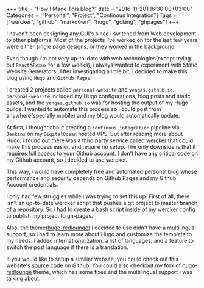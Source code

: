+++
title = "How I Made This Blog?"
date = "2016-11-20T16:30:00+03:00"
Categories = ["Personal", "Project", "Continous Integration"]
Tags = ["wercker", "github", "markdown", "hugo", "golang", "ghpages"]
+++

I haven't been designing any GUI's since i switched from Web development to other platforms. Most of the projects i've worked on for the last few years were either single page designs, or they worked in the background.

Even though i'm not very up-to-date with web technologies(except trying out `React`&`Rexux` for a few weeks), i always wanted to experiment with Static Website Generators. After investigating a little bit, i decided to make this blog using `Hugo` and `Github Pages`.

I created 2 projects called `personal-website` and `yengas.github.io`. `personal-website` included my Hugo configurations, blog posts and static assets, and the `yengas.github.io` was for hosting the output of my Hugo builds. I wanted to automate this process so i could post from anywhere(specially mobile) and my blog would automatically update.

At first, i thought about creating a `continous integration` pipeline via `Jenkins` on my `DigitalOcean` hosted VPS. But after reading more about Hugo, i found out there was a third party service called [wercker](http://www.wercker.com/) that could make this process easier, and require no setup. The only downside is that it requires full access to your Github account. I don't have any critical code on my Github account, so i decided to use wercker.

This way, i would have completely free and automated personal blog whose performance and security depends on Github Pages and my Github Account credentials.

I only had few struggles while i was trying to set this up. First of all, there isn't an up-to-date wercker script that pushes a git project to master branch of a repository. So i had to create a bash script inside of my wercker config to publish my project to gh-pages.

Also, the theme([hugo-redlounge](https://github.com/tmaiaroto/hugo-redlounge)) i decided to use didn't have a multilingual support, so i had to learn more about Hugo and customize the template to my needs. I added internationalization, a list of languages, and a feature to switch the post language if there is a translation.

If you would like to setup a similiar website, you could check out this website's [source code](https://github.com/Yengas/personal-website) on Github. You could also checkout my fork of [hugo-redlounge](https://github.com/Yengas/hugo-redlounge) theme, which has some fixes and the multilingual support i was talking about.
